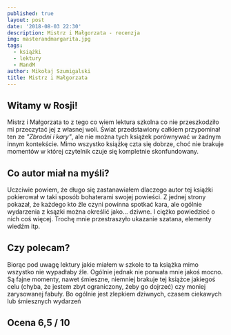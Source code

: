 ```yaml
---
published: true
layout: post
date: '2018-08-03 22:30'
description: Mistrz i Małgorzata - recenzja
img: masterandmargarita.jpg
tags:
  - książki
  - lektury
  - MandM
author: Mikołaj Szumigalski
title: Mistrz i Małgorzata
---
```

## Witamy w Rosji!

Mistrz i Małgorzata to z tego co wiem lektura szkolna co nie przeszkodziło mi przeczytać jej z własnej woli. Świat przedstawiony całkiem przypominał ten ze *"Zbrodni i kary"*, ale nie można tych książek porównywać w żadnym innym kontekście. Mimo wszystko książkę czta się dobrze, choć nie brakuje momentów w której czytelnik czuje się kompletnie skonfundowany.

## Co autor miał na myśli?

Uczciwie powiem, że długo się zastanawiałem dlaczego autor tej książki pokierował w taki sposób bohaterami swojej powieści. Z jednej strony pokazał, że każdego kto źle czyni powinna spotkać kara, ale ogólnie wydarzenia z ksązki można określić jako... dziwne. I ciężko powiedzieć o nich coś więcej. Trochę mnie przestraszyło ukazanie szatana, elementy wiedźm itp. 

## Czy polecam?

Biorąc pod uwagę lektury jakie miałem w szkole to ta książka mimo wszystko nie wypadłaby źle. Ogólnie jednak nie porwała mnie jakoś mocno. Są fajne momenty, nawet śmieszne, niemniej brakuje tej książce jakiegoś celu (chyba, że jestem zbyt ograniczony, żeby go dojrzeć) czy moniej zarysowanej fabuły. Bo ogólnie jest zlepkiem dziwnych, czasem ciekawych lub śmiesznych wydarzeń

## Ocena 6,5 / 10
